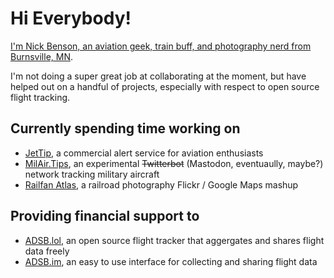 # Hi Everybody!

[I'm Nick Benson, an aviation geek, train buff, and photography nerd from Burnsville, MN](https://ottergoose.net).

I'm not doing a super great job at collaborating at the moment, but have helped out on a handful of projects, especially with respect to open source flight tracking.

## Currently spending time working on
- [JetTip](https://jettip.net), a commercial alert service for aviation enthusiasts
- [MilAir.Tips](https://milair.tips), an experimental ~~Twitterbot~~ (Mastodon, eventuaully, maybe?) network tracking military aircraft
- [Railfan Atlas](https://railfanatlas.com), a railroad photography Flickr / Google Maps mashup

## Providing financial support to
- [ADSB.lol](https://www.adsb.lol/), an open source flight tracker that aggergates and shares flight data freely
- [ADSB.im](https://adsb.im/), an easy to use interface for collecting and sharing flight data
